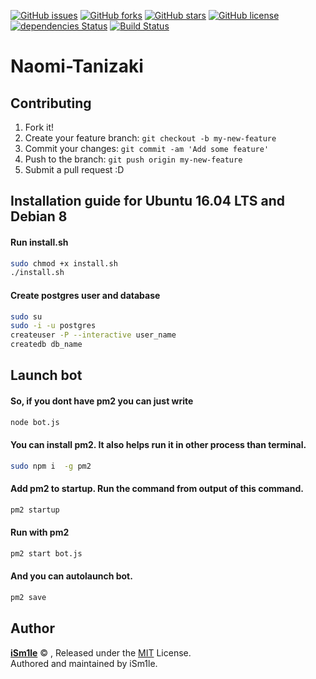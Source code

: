 [![GitHub issues](https://img.shields.io/github/issues/iSm1le/Naomi-Tanizaki.svg?style=flat-square)](https://github.com/iSm1le/Naomi-Tanizaki/issues)
[![GitHub forks](https://img.shields.io/github/forks/iSm1le/Naomi-Tanizaki.svg?style=flat-square)](https://github.com/iSm1le/Naomi-Tanizaki/network)
[![GitHub stars](https://img.shields.io/github/stars/iSm1le/Naomi-Tanizaki.svg?style=flat-square)](https://github.com/iSm1le/Naomi-Tanizaki/stargazers)
[![GitHub license](https://img.shields.io/badge/license-MIT-blue.svg?style=flat-square)](https://raw.githubusercontent.com/iSm1le/Naomi-Tanizaki/master/LICENSE)
[![dependencies Status](https://david-dm.org/iSm1le/Naomi-Tanizaki/status.svg?style=flat-square)](https://david-dm.org/iSm1le/Naomi-Tanizaki)
[![Build Status](https://travis-ci.org/iSm1le/Naomi-Tanizaki.svg?branch=master)](https://travis-ci.org/iSm1le/Naomi-Tanizaki)
# Naomi-Tanizaki

## Contributing

1. Fork it!
2. Create your feature branch: `git checkout -b my-new-feature`
3. Commit your changes: `git commit -am 'Add some feature'`
4. Push to the branch: `git push origin my-new-feature`
5. Submit a pull request :D

## Installation guide for Ubuntu 16.04 LTS and Debian 8

#### Run install.sh
```bash
sudo chmod +x install.sh
./install.sh
```

#### Create postgres user and database
```bash
sudo su
sudo -i -u postgres
createuser -P --interactive user_name
createdb db_name
```

## Launch bot
#### So, if you dont have pm2 you can just write
```bash
node bot.js
```
#### You can install pm2. It also helps run it in other process than terminal.
```bash
sudo npm i  -g pm2
```
#### Add pm2 to startup. Run the command from output of this command.
```bash
pm2 startup
```
#### Run with pm2
```bash
pm2 start bot.js
```
#### And you can autolaunch bot.
```bash
pm2 save
```
## Author
**[iSm1le](https://github.com/iSm1le/)** © , Released under the [MIT](https://github.com/iSm1le/Naomi-Tanizaki/blob/master/LICENSE) License.<br>
Authored and maintained by iSm1le.
